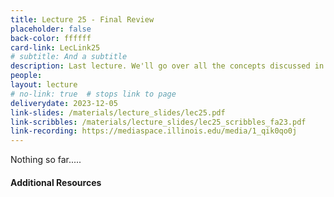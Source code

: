 ```yaml
---
title: Lecture 25 - Final Review
placeholder: false
back-color: ffffff
card-link: LecLink25
# subtitle: And a subtitle
description: Last lecture. We'll go over all the concepts discussed in the course using some simple practice problems. Special emphasis on topics not covered the the other exams (MSTs and TMs).
people:
layout: lecture
# no-link: true  # stops link to page 
deliverydate: 2023-12-05
link-slides: /materials/lecture_slides/lec25.pdf
link-scribbles: /materials/lecture_slides/lec25_scribbles_fa23.pdf
link-recording: https://mediaspace.illinois.edu/media/1_qik0qo0j
---
```


Nothing so far.....

<h4>Additional Resources</h4>








